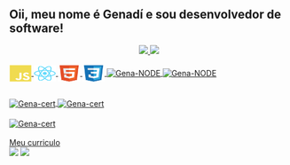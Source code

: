 ## Oii, meu nome é Genadí e sou desenvolvedor de software!
<div align="center">
  <a href="https://github.com/genadireuben">
  <img height="180em" src="https://github-readme-stats.vercel.app/api?username=genadireuben&show_icons=true&theme=tokyonight&include_all_commits=true&count_private=true"/>
  <img height="180em" src="https://github-readme-stats.vercel.app/api/top-langs/?username=genadireuben&layout=compact&langs_count=7&theme=tokyonight"/>
</div>
<div style="display: inline_block"><br>
  <img align="center" alt="Genad-Js" height="30" width="40" src="https://raw.githubusercontent.com/devicons/devicon/master/icons/javascript/javascript-plain.svg">
  <img align="center" alt="Gena-React" height="30" width="40" src="https://raw.githubusercontent.com/devicons/devicon/master/icons/react/react-original.svg">
  <img align="center" alt="Gena-HTML" height="30" width="40" src="https://raw.githubusercontent.com/devicons/devicon/master/icons/html5/html5-original.svg">
  <img align="center" alt="Gena-CSS" height="30" width="40" src="https://raw.githubusercontent.com/devicons/devicon/master/icons/css3/css3-original.svg">
  <img align="center" alt="Gena-NODE" height="40" width="50" src="https://cdn.jsdelivr.net/gh/devicons/devicon/icons/mongodb/mongodb-original-wordmark.svg">
  <img align="center" alt="Gena-NODE" height="70" width="60" src="https://cdn.jsdelivr.net/gh/devicons/devicon/icons/nodejs/nodejs-original-wordmark.svg">
</div>
  
  ##
  <div style="display: inline_block">
    <img align="center" alt="Gena-cert" height="300" width="400" src="https://api.accredible.com/v1/frontend/credential_website_embed_image/certificate/38772891">
    <img align="center" alt="Gena-cert" height="300" width="400" src="https://api.accredible.com/v1/frontend/credential_website_embed_image/certificate/32841028">
    <br>
    <br>
    <img align="center" alt="Gena-cert" height="300" width="400" src="https://api.accredible.com/v1/frontend/credential_website_embed_image/certificate/38771719">
  </div>
    <br>
  <path d="M21 14v5a3 3 0 01-3 3H6a3 3 0 01-3-3v-5h2v5a1 1 0 001 1h12a1 1 0 001-1v-5zm-4-.57V11l-4 2.85V3h-2v10.85L7 11v2.43L12 17z">Meu curriculo</path>
<div> 
  <a href = "mailto:genadireuben91@gmail.com"><img src="https://img.shields.io/badge/-Gmail-%23333?style=for-the-badge&logo=gmail&logoColor=white" target="_blank"></a>
  <a href="https://www.linkedin.com/in/genadi-reuben" target="_blank"><img src="https://img.shields.io/badge/-LinkedIn-%230077B5?style=for-the-badge&logo=linkedin&logoColor=white" target="_blank"></a> 
</div>
